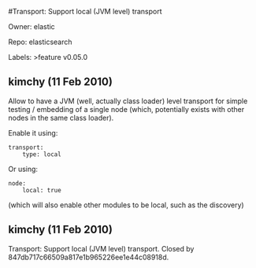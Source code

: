 #Transport: Support local (JVM level) transport

Owner: elastic

Repo: elasticsearch

Labels: >feature v0.05.0 

## kimchy (11 Feb 2010)

Allow to have a JVM (well, actually class loader) level transport for simple testing / embedding of a single node (which, potentially exists with other nodes in the same class loader).

Enable it using:

```
transport:
    type: local
```

Or using:

```
node:
    local: true
```

(which will also enable other modules to be local, such as the discovery)


## kimchy (11 Feb 2010)

Transport: Support local (JVM level) transport. Closed by 847db717c66509a817e1b965226ee1e44c08918d.


